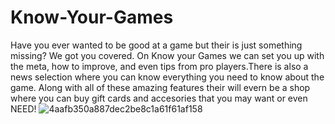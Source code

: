 # Know-Your-Games
Have you ever wanted to be good at a game but their is just something missing? We got you covered. On Know your Games we can set you up with the meta, how to improve, and even tips from pro players.There is also a news selection where you can know everything you need to know about the game. Along with all of these amazing features their will evern be a shop where you can buy gift cards and accesories that you may want or even NEED! 
![4aafb350a887dec2be8c1a61f61af158](https://user-images.githubusercontent.com/64328763/80289489-4f672480-8704-11ea-9bd0-ed3a12e36f50.jpg)
